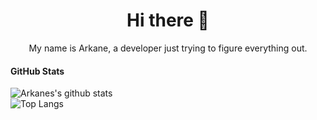 <center>
  <h1>Hi there 👋</h1>
  My name is Arkane, a developer just trying to figure everything out.
</center>

#### GitHub Stats
![Arkanes's github stats](https://github-readme-stats.vercel.app/api?username=ArkaneOnline&theme=dracula) <br>
![Top Langs](https://github-readme-stats.vercel.app/api/top-langs/?username=ArkaneOnline&theme=dracula)


<!--
**ArkaneOnline/ArkaneOnline** is a ✨ _special_ ✨ repository because its `README.md` (this file) appears on your GitHub profile.

Here are some ideas to get you started:

- 🔭 I’m currently working on ...
- 🌱 I’m currently learning ...
- 👯 I’m looking to collaborate on ...
- 🤔 I’m looking for help with ...
- 💬 Ask me about ...
- 📫 How to reach me: ...
- 😄 Pronouns: ...
- ⚡ Fun fact: ...
-->
